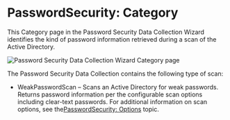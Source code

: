 # PasswordSecurity: Category

This Category page in the Password Security Data Collection Wizard identifies the kind of password information retrieved during a scan of the Active Directory.

![Password Security Data Collection Wizard Category page](/img/product_docs/accessanalyzer/accessanalyzer/enterpriseauditor/admin/datacollector/adinventory/category.png)

The Password Security Data Collection contains the following type of scan:

- WeakPasswordScan – Scans an Active Directory for weak passwords. Returns password information per the configurable scan options including clear-text passwords. For additional information on scan options, see the[PasswordSecurity: Options](/docs/accessanalyzer/accessanalyzer/enterpriseauditor/admin/datacollector/passwordsecurity/options.md) topic.
